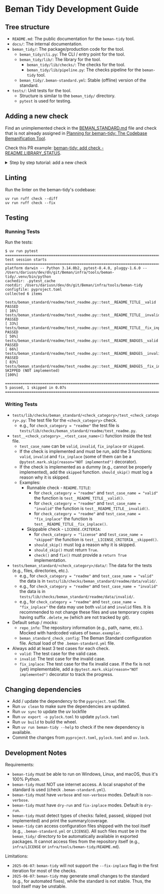 # Beman Tidy Development Guide

## Tree structure

* `README.md`: The public documentation for the `beman-tidy` tool.
* `docs/`: The internal documentation.
* `beman_tidy/`: The package/production code for the tool.
  * `beman_tidy/cli.py`: The CLI / entry point for the tool.
  * `beman_tidy/lib/`: The library for the tool.
    * `beman_tidy/lib/checks/`: The checks for the tool.
    * `beman_tidy/lib/pipeline.py`: The checks pipeline for the `beman-tidy` tool.
  * `beman_tidy/.beman-standard.yml`: Stable (offline) version of the standard.
* `tests/`: Unit tests for the tool.
  * Structure is similar to the `beman_tidy/` directory.
  * `pytest` is used for testing.

## Adding a new check

Find an unimplemented check in the [BEMAN_STANDARD.md](https://github.com/bemanproject/beman/blob/main/docs/BEMAN_STANDARD.md) file and check that is not already assigned in [Planning for beman-tidy: The Codebase Bemanification Tool](https://github.com/orgs/bemanproject/projects/8/views/1).


Check this PR example: [beman-tidy: add check - README.LIBRARY_STATUS](https://github.com/bemanproject/infra/pull/35).

<details>
<summary>Step by step tutorial: add a new check</summary>

* `[mandatory]` Make sure `beman_tidy/.beman-standard.yml` reflects your check metadata (latest status from [BEMAN_STANDARD.md](https://github.com/bemanproject/beman/blob/main/docs/BEMAN_STANDARD.md)).
  * `[optional]` New syntax / keys from yml config can be added in
    [infra/tools/beman-tidy/beman_tidy/lib/utils_git.py:load_beman_standard_config()](https://github.com/bemanproject/infra/blob/main/tools/beman-tidy/beman_tidy/lib/utils/git.py)
    if not already implemented. Checks for TODOs in `load_beman_standard_config()`.
* `[mandatory]` Add the check to the `beman_tidy/lib/checks/beman_standard/` directory.
  * `[mandatory]` e.g., `README.*` checks will most likely go to a path similar to `beman_tidy/lib/checks/beman_standard/readme.py`.
  * `[mandatory]` Use an appropriate base class - e.g., defaults like `FileBaseCheck` / `DirectoryBaseCheck` or create
    specializations for reusing code - e.g.,  `ReadmeBaseCheck(FileBaseCheck)` / `CmakeBaseCheck(FileBaseCheck)` /
    `CppBaseCheck(FileBaseCheck)` etc.
  * `[mandatory]` Register the new check via `@register_beman_standard_check` decorator - e.g.,

    ```python
    @register_beman_standard_check("README.TITLE")
    class ReadmeTitleCheck(ReadmeBaseCheck):
    ```

* `[mandatory]` Add tests for the check to the `tests/beman_standard/` directory. More in [Writing Tests](#writing-tests).
* `[optional]` Updates docs if needed in `README.md` and `docs/dev-guide.md` files.
* `[optional]` Update the `beman_tidy/cli.py` file if the public API has changed.

</details>


## Linting

Run the linter on the beman-tidy's codebase:

```shell
uv run ruff check --diff
uv run ruff check --fix
```

## Testing

### Running Tests

Run the tests:

```shell
$ uv run pytest
================================================================================================================ test session starts ================================================================================================================
platform darwin -- Python 3.14.0b2, pytest-8.4.0, pluggy-1.6.0 -- /Users/dariusn/dev/dn/git/Beman/infra/tools/beman-tidy/.venv/bin/python
cachedir: .pytest_cache
rootdir: /Users/dariusn/dev/dn/git/Beman/infra/tools/beman-tidy
configfile: pyproject.toml
collected 6 items

tests/beman_standard/readme/test_readme.py::test__README_TITLE__valid PASSED                                                                                                                                                                  [ 16%]
tests/beman_standard/readme/test_readme.py::test__README_TITLE__invalid PASSED                                                                                                                                                                [ 33%]
tests/beman_standard/readme/test_readme.py::test__README_TITLE__fix_inplace PASSED                                                                                                                                                            [ 50%]
tests/beman_standard/readme/test_readme.py::test__README_BADGES__valid PASSED                                                                                                                                                                 [ 66%]
tests/beman_standard/readme/test_readme.py::test__README_BADGES__invalid PASSED                                                                                                                                                               [ 83%]
tests/beman_standard/readme/test_readme.py::test__README_BADGES__fix_inplace SKIPPED (NOT implemented)                                                                                                                                        [100%]

=========================================================================================================== 5 passed, 1 skipped in 0.07s ============================================================================================================
```

### Writing Tests

* `tests/lib/checks/beman_standard/<check_category>/test_<check_category>.py`: The test file for the `<check_category>`
  check.
  * e.g., for `check_category = "readme"` the test file is `tests/lib/checks/beman_standard/readme/test_readme.py`.
* `test__<check_category>__<test_case_name>()` function inside the test file.
  * `test_case_name` can be `valid`, `invalid`, `fix_inplace` or `skipped`.
  * If the check is implemented and must be run, add the 3 functions: `valid`, `invalid` and `fix_inplace` (some of them can be a
    `@pytest.mark.skip(reason="NOT implemented")` decorator).
  * If the check is implemented as a dummy (e.g., cannot be properly implemented), add the `skipped` function.
    `should_skip()` must log a reason why it is skipped.
  * Examples:
    * Runnable check - `README.TITLE`:
      * for `check_category = "readme"` and `test_case_name = "valid"` the function is `test__README_TITLE__valid()`.
      * for `check_category = "readme"` and `test_case_name = "invalid"` the function is
        `test__README_TITLE__invalid()`.
      * for `check_category = "readme"` and `test_case_name = "fix_inplace"` the function is
        `test__README_TITLE__fix_inplace()`.
    * Skippable check - `LICENSE.CRITERIA`:
      * for `check_category = "license"` and `test_case_name = "skipped"` the function is
        `test__LICENSE_CRITERIA__skipped()`.
      * `should_skip()` must log a reason why it is skipped.
      * `should_skip()` must return `True`.
      * `check()` and `fix()` must provide a `return True` implementation.
* `tests/beman_standard/<check_category>/data/`: The data for the tests (e.g., files, directories, etc.).
  * e.g., for `check_category = "readme"` and `test_case_name = "valid"` the data is in
    `tests/lib/checks/beman_standard/readme/data/valid/`.
  * e.g., for `check_category = "readme"` and `test_case_name = "invalid"` the data is in
    `tests/lib/checks/beman_standard/readme/data/invalid/`.
  * e.g., for `check_category = "readme"` and `test_case_name = "fix_inplace"` the data may use both `valid` and
    `invalid` files. It is recommended to not change these files and use temporary copies having suffix `.delete_me`
    (which are not tracked by git).
* Default setup / mocks:
  * `repo_info`: The repository information (e.g., path, name, etc.). Mocked with hardcoded values of `beman.exemplar`.
  * `beman_standard_check_config`: The Beman Standard configuration file. Actual load of the `.beman-standard.yml`
    file.
* Always add at least 3 test cases for each check.
  * `valid`: The test case for the valid case.
  * `invalid`: The test case for the invalid case.
  * `fix_inplace`: The test case for the fix invalid case. If the fix is not (yet) implementable, add a
    `@pytest.mark.skip(reason="NOT implemented")` decorator to track the progress.

## Changing dependencies

* Add / update the dependency to the `pyproject.toml` file.
* Run `uv clean` to make sure the dependencies are updated.
* Run `uv sync` to update the uv lockfile
* Run `uv export -o pylock.toml` to update `pylock.toml`
* Run `uv build` to build the wheel.
* Run `uv run beman-tidy --help` to check if the new dependency is available.
* Commit the changes from `pyproject.toml`, `pylock.toml` and `uv.lock`.

## Development Notes

Requirements:

* `beman-tidy` must be able to run on Windows, Linux, and macOS, thus it's 100% Python.
* `beman-tidy` must NOT use internet access.  A local snapshot of the standard is used (check `.beman-standard.yml`).
* `beman-tidy` must have `verbose` and `non-verbose` modes. Default is `non-verbose`.
* `beman-tidy` must have `dry-run` and `fix-inplace` modes. Default is `dry-run`.
* `beman-tidy` must detect types of checks: failed, passed, skipped (not implemented) and print the summary/coverage.
* `beman-tidy` can access configuration files shipped with the tool itself (e.g., `.beman-standard.yml` or `LICENSE`). All such files must be in the `beman_tidy/` directory to be automatically available in exported packages. It cannot access files from the repository itself (e.g., `infra/LICENSE` or `infra/tools/beman-tidy/README.md`).

Limitations:

* `2025-06-07`: `beman-tidy` will not support the `--fix-inplace` flag in the first iteration for most of the checks.
* `2025-06-07`: `beman-tidy` may generate small changes to the standard (e.g., for automated fixes), while the standard
  is not stable. Thus, the tool itself may be unstable.
